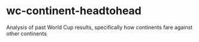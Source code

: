 wc-continent-headtohead
=======================

Analysis of past World Cup results, specifically how continents fare against other continents
